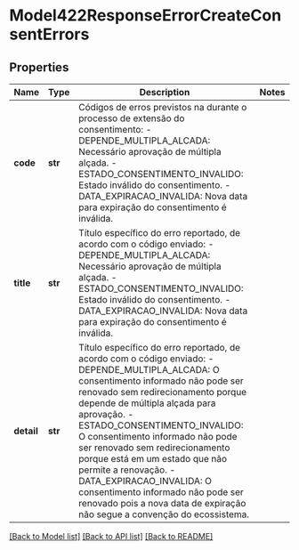# Model422ResponseErrorCreateConsentErrors

## Properties
Name | Type | Description | Notes
------------ | ------------- | ------------- | -------------
**code** | **str** | Códigos de erros previstos na durante o processo de extensão do consentimento:  - DEPENDE_MULTIPLA_ALCADA: Necessário aprovação de múltipla alçada.  - ESTADO_CONSENTIMENTO_INVALIDO: Estado inválido do consentimento.  - DATA_EXPIRACAO_INVALIDA: Nova data para expiração do consentimento é inválida.  | 
**title** | **str** | Título específico do erro reportado, de acordo com o código enviado: - DEPENDE_MULTIPLA_ALCADA: Necessário aprovação de múltipla alçada. - ESTADO_CONSENTIMENTO_INVALIDO: Estado inválido do consentimento. - DATA_EXPIRACAO_INVALIDA: Nova data para expiração do consentimento é inválida.  | 
**detail** | **str** | Título específico do erro reportado, de acordo com o código enviado: - DEPENDE_MULTIPLA_ALCADA: O consentimento informado não pode ser renovado sem redirecionamento porque depende de múltipla alçada para aprovação. - ESTADO_CONSENTIMENTO_INVALIDO: O consentimento informado não pode ser renovado sem redirecionamento porque está em um estado que não permite a renovação. - DATA_EXPIRACAO_INVALIDA: O consentimento informado não pode ser renovado pois a nova data de expiração não segue a convenção do ecossistema.  | 

[[Back to Model list]](../README.md#documentation-for-models) [[Back to API list]](../README.md#documentation-for-api-endpoints) [[Back to README]](../README.md)

